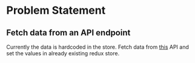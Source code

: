 # Problem Statement

## Fetch data from an API endpoint

Currently the data is hardcoded in the store.
Fetch data from [this] API and set the values in already existing redux store.

[this]: <https://my-json-server.typicode.com/cb-dipankarnath/dataForTask/playerList>